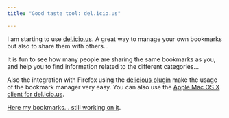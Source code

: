 ```yaml
---
title: "Good taste tool: del.icio.us"

---
```

I am starting to use [del.icio.us](http://del.icio.us/). A great way to manage your own bookmarks but also to share them with others...

It is fun to see how many people are sharing the same bookmarks as you, and help you to find information related to the different categories...

Also the integration with Firefox using the [delicious plugin](http://delicious.mozdev.org/) make the usage of the bookmark manager very easy. You can also use the [Apple Mac OS X client for del.icio.us](http://www.scifihifi.com/cocoalicious/).

[Here my bookmarks... still working on it](http://del.icio.us/tgrall).
